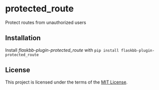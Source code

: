 protected_route
===============


Protect routes from unauthorized users


Installation
------------

Install *flaskbb-plugin-protected_route* with
``pip install flaskbb-plugin-protected_route``


License
-------
This project is licensed under the terms of the [MIT License](/LICENSE).
